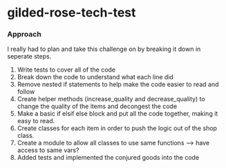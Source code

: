 # gilded-rose-tech-test

### Approach

I really had to plan and take this challenge on by breaking it down in seperate steps.

1. Write tests to cover all of the code
2. Break down the code to understand what each line did
3. Remove nested if statements to help make the code easier to read and follow
4. Create helper methods (increase_quality and decrease_quality) to change the quality of the items and decongest the code
5. Make a basic if elsif else block and put all the code together, making it easy to read.
6. Create classes for each item in order to push the logic out of the shop class.
7. Create a module to allow all classes to use same functions --> have access to same vars?
8. Added tests and implemented the conjured goods into the code


